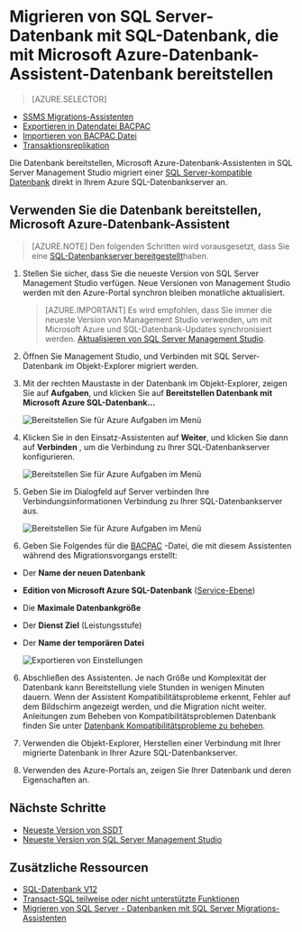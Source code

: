 <properties
   pageTitle="Migrieren von SQL Server-Datenbank mit SQL-Datenbank, die mit Microsoft Azure-Datenbank-Assistent-Datenbank bereitstellen | Microsoft Azure"
   description="Microsoft Azure SQL-Datenbank Datenbankmigration Microsoft Azure-Datenbank-Assistent"
   services="sql-database"
   documentationCenter=""
   authors="CarlRabeler"
   manager="jhubbard"
   editor=""/>

<tags
   ms.service="sql-database"
   ms.devlang="NA"
   ms.topic="article"
   ms.tgt_pltfrm="NA"
   ms.workload="sqldb-migrate"
   ms.date="08/24/2016"
   ms.author="carlrab"/>

# <a name="migrate-sql-server-database-to-sql-database-using-deploy-database-to-microsoft-azure-database-wizard"></a>Migrieren von SQL Server-Datenbank mit SQL-Datenbank, die mit Microsoft Azure-Datenbank-Assistent-Datenbank bereitstellen


> [AZURE.SELECTOR]
- [SSMS Migrations-Assistenten](sql-database-cloud-migrate-compatible-using-ssms-migration-wizard.md)
- [Exportieren in Datendatei BACPAC](sql-database-cloud-migrate-compatible-export-bacpac-ssms.md)
- [Importieren von BACPAC Datei](sql-database-cloud-migrate-compatible-import-bacpac-ssms.md)
- [Transaktionsreplikation](sql-database-cloud-migrate-compatible-using-transactional-replication.md)

Die Datenbank bereitstellen, Microsoft Azure-Datenbank-Assistenten in SQL Server Management Studio migriert einer [SQL Server-kompatible Datenbank](sql-database-cloud-migrate.md) direkt in Ihrem Azure SQL-Datenbankserver an.

## <a name="use-the-deploy-database-to-microsoft-azure-database-wizard"></a>Verwenden Sie die Datenbank bereitstellen, Microsoft Azure-Datenbank-Assistent

> [AZURE.NOTE] Den folgenden Schritten wird vorausgesetzt, dass Sie eine [SQL-Datenbankserver bereitgestellt](https://azure.microsoft.com/documentation/learning-paths/sql-database-training-learn-sql-database/)haben.

1. Stellen Sie sicher, dass Sie die neueste Version von SQL Server Management Studio verfügen. Neue Versionen von Management Studio werden mit den Azure-Portal synchron bleiben monatliche aktualisiert.

    > [AZURE.IMPORTANT] Es wird empfohlen, dass Sie immer die neueste Version von Management Studio verwenden, um mit Microsoft Azure und SQL-Datenbank-Updates synchronisiert werden. [Aktualisieren von SQL Server Management Studio](https://msdn.microsoft.com/library/mt238290.aspx).

2. Öffnen Sie Management Studio, und Verbinden mit SQL Server-Datenbank im Objekt-Explorer migriert werden.
3. Mit der rechten Maustaste in der Datenbank im Objekt-Explorer, zeigen Sie auf **Aufgaben**, und klicken Sie auf **Bereitstellen Datenbank mit Microsoft Azure SQL-Datenbank...**

    ![Bereitstellen Sie für Azure Aufgaben im Menü](./media/sql-database-cloud-migrate/MigrateUsingDeploymentWizard01.png)

4.  Klicken Sie in den Einsatz-Assistenten auf **Weiter**, und klicken Sie dann auf **Verbinden** , um die Verbindung zu Ihrer SQL-Datenbankserver konfigurieren.

    ![Bereitstellen Sie für Azure Aufgaben im Menü](./media/sql-database-cloud-migrate/MigrateUsingDeploymentWizard002.png)

5. Geben Sie im Dialogfeld auf Server verbinden Ihre Verbindungsinformationen Verbindung zu Ihrer SQL-Datenbankserver aus.

    ![Bereitstellen Sie für Azure Aufgaben im Menü](./media/sql-database-cloud-migrate/MigrateUsingDeploymentWizard00.png)

5.  Geben Sie Folgendes für die [BACPAC](https://msdn.microsoft.com/library/ee210546.aspx#Anchor_4) -Datei, die mit diesem Assistenten während des Migrationsvorgangs erstellt:

 - Der **Name der neuen Datenbank** 
 - **Edition von Microsoft Azure SQL-Datenbank** ([Service-Ebene](sql-database-service-tiers.md))
 - Die **Maximale Datenbankgröße**
 - Der **Dienst Ziel** (Leistungsstufe)
 - Der **Name der temporären Datei**  

    ![Exportieren von Einstellungen](./media/sql-database-cloud-migrate/MigrateUsingDeploymentWizard02.png)

6.  Abschließen des Assistenten. Je nach Größe und Komplexität der Datenbank kann Bereitstellung viele Stunden in wenigen Minuten dauern. Wenn der Assistent Kompatibilitätsprobleme erkennt, Fehler auf dem Bildschirm angezeigt werden, und die Migration nicht weiter. Anleitungen zum Beheben von Kompatibilitätsproblemen Datenbank finden Sie unter [Datenbank Kompatibilitätsprobleme zu beheben](sql-database-cloud-migrate-fix-compatibility-issues.md).

7.  Verwenden die Objekt-Explorer, Herstellen einer Verbindung mit Ihrer migrierte Datenbank in Ihrer Azure SQL-Datenbankserver.
8.  Verwenden des Azure-Portals an, zeigen Sie Ihrer Datenbank und deren Eigenschaften an.

## <a name="next-steps"></a>Nächste Schritte

- [Neueste Version von SSDT](https://msdn.microsoft.com/library/mt204009.aspx)
- [Neueste Version von SQL Server Management Studio](https://msdn.microsoft.com/library/mt238290.aspx)

## <a name="additional-resources"></a>Zusätzliche Ressourcen

- [SQL-Datenbank V12](sql-database-v12-whats-new.md)
- [Transact-SQL teilweise oder nicht unterstützte Funktionen](sql-database-transact-sql-information.md)
- [Migrieren von SQL Server - Datenbanken mit SQL Server Migrations-Assistenten](http://blogs.msdn.com/b/ssma/)
